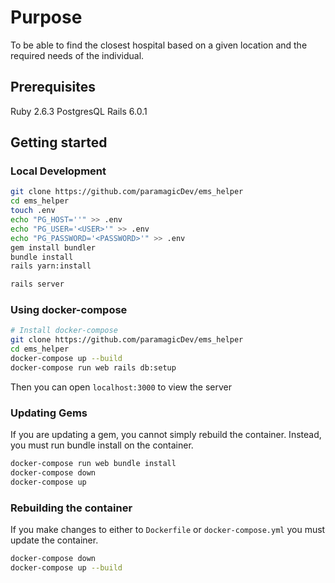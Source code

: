# Purpose

To be able to find the closest hospital based on a given location and the required
needs of the individual.

## Prerequisites

Ruby 2.6.3
PostgresQL
Rails 6.0.1

## Getting started

### Local Development

```bash
git clone https://github.com/paramagicDev/ems_helper
cd ems_helper
touch .env
echo "PG_HOST=''" >> .env
echo "PG_USER='<USER>'" >> .env
echo "PG_PASSWORD='<PASSWORD>'" >> .env
gem install bundler
bundle install
rails yarn:install

rails server
```

### Using docker-compose

```bash
# Install docker-compose
git clone https://github.com/paramagicDev/ems_helper
cd ems_helper
docker-compose up --build
docker-compose run web rails db:setup
```

Then you can open `localhost:3000` to view the server

### Updating Gems

If you are updating a gem, you cannot simply rebuild the container. Instead,
you must run bundle install on the container.

```bash
docker-compose run web bundle install
docker-compose down
docker-compose up
```

### Rebuilding the container

If you make changes to either to `Dockerfile` or `docker-compose.yml` you must update
the container.

```bash
docker-compose down
docker-compose up --build
```
